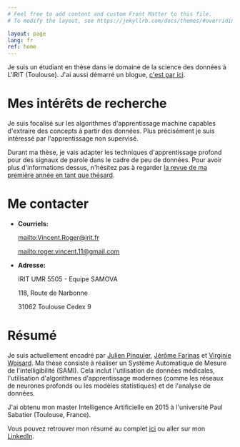```yaml
---
# Feel free to add content and custom Front Matter to this file.
# To modify the layout, see https://jekyllrb.com/docs/themes/#overriding-theme-defaults

layout: page
lang: fr
ref: home
---
```


Je suis un étudiant en thèse dans le domaine de la science des données à L'IRIT (Toulouse).
J'ai aussi démarré un blogue, [c'est par ici](blogue).

# Mes intérêts de recherche

Je suis focalisé sur les algorithmes d'apprentissage machine capables d'extraire des concepts à partir des données.
Plus précisément je suis intéressé par l'apprentissage non supervisé.

Durant ma thèse, je vais adapter les techniques d'apprentissage profond pour des signaux de parole dans le cadre de peu de données.
Pour avoir plus d'informations dessus, n'hésitez pas à regarder [la revue de ma première année en tant que thésard](/these/2019/10/12/revue-de-ma-premiere-annee-de-these.html).

# Me contacter
*  **Courriels:**

    <mailto:Vincent.Roger@irit.fr>

    <mailto:roger.vincent.11@gmail.com>

*  **Adresse:**

    IRIT UMR 5505 - Equipe SAMOVA

    118, Route de Narbonne

    31062 Toulouse Cedex 9

# Résumé

Je suis actuellement encadré par [Julien Pinquier](https://www.irit.fr/~Julien.Pinquier/), [Jérôme Farinas](https://www.irit.fr/~Jerome.Farinas/) et [Virginie Woisard](https://octogone.univ-tlse2.fr/accueil/membres/virginie-woisard--183287.kjsp).
Ma thèse consiste à réaliser un Système Automatique de Mesure de l'intelligibilité (SAMI).
Cela inclut l'utilisation de données médicales, l'utilisation d'algorithmes d'apprentissage modernes (comme les réseaux de neurones profonds ou les modèles statistiques) et de l'analyse de données.

J'ai obtenu mon master Intelligence Artificielle en 2015 à l'université Paul Sabatier (Toulouse, France).

Vous pouvez retrouver mon résumé au complet [ici](/assets/cv/cv_fr.pdf) ou aller sur mon [LinkedIn](https://www.linkedin.com/in/vroger11/).
